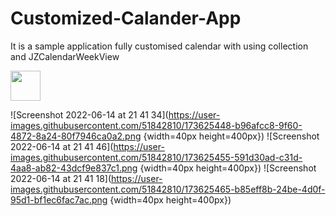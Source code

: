 # Customized-Calander-App
It is a sample application fully customised calendar with using collection  and JZCalendarWeekView


<img src="[https://github.com/favicon.ico](https://user-images.githubusercontent.com/51842810/173625448-b96afcc8-9f60-4872-8a24-80f7946ca0a2.png" width="48">

![Screenshot 2022-06-14 at 21 41 34](https://user-images.githubusercontent.com/51842810/173625448-b96afcc8-9f60-4872-8a24-80f7946ca0a2.png {width=40px height=400px})
![Screenshot 2022-06-14 at 21 41 46](https://user-images.githubusercontent.com/51842810/173625455-591d30ad-c31d-4aa8-ab82-43dcf9e837c1.png {width=40px height=400px})
![Screenshot 2022-06-14 at 21 41 18](https://user-images.githubusercontent.com/51842810/173625465-b85eff8b-24be-4d0f-95d1-bf1ec6fac7ac.png {width=40px height=400px})

